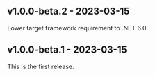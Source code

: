 ## v1.0.0-beta.2 - 2023-03-15

Lower target framework requirement to .NET 6.0.

## v1.0.0-beta.1 - 2023-03-15

This is the first release.